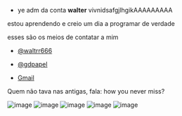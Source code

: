- ye adm da conta **walter** vivnidsafgjlhgikAAAAAAAAA

estou aprendendo e creio um dia a programar de verdade
  
  esses são os meios de contatar a mim 
 
 - [@waltrr666](https://www.instagram.com/waltrr666/)
 - [@gdpapel](https://www.instagram.com/gabrielcudepapel/)
 
- [Gmail](w961171@gmail.com) 

Quem não tava nas antigas, fala: how you never miss?

![image](https://img.shields.io/badge/Instagram-E4405F?style=for-the-badge&logo=instagram&logoColor=white) 
![image](https://img.shields.io/badge/JavaScript-323330?style=for-the-badge&logo=javascript&logoColor=F7DF1E)
![image](https://img.shields.io/badge/HTML5-E34F26?style=for-the-badge&logo=html5&logoColor=white)
![image](https://img.shields.io/badge/GitHub-100000?style=for-the-badge&logo=github&logoColor=white)
![image](https://img.shields.io/badge/Gmail-D14836?style=for-the-badge&logo=gmail&logoColor=white)
